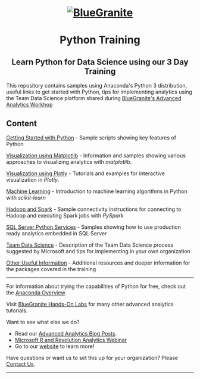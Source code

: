 <head>
<h1 align="center">
  <a href = "http://www.blue-granite.com"><img src="https://www.blue-granite.com/hs-fs/hub/257922/file-2333776730-png/IMG_2015/Blue-Granite-Logo.png?t=1487021913995&width=758&name=Blue-Granite-Logo.png" alt="BlueGranite"></a>
</h1>
<h1 align="center">Python Training</h1>
<h2 align="center">Learn Python for Data Science using our 3 Day Training</h2>
</head>

This repository contains samples using Anaconda's Python 3 distribution, useful links to get started with Python, tips for implementing analytics using the Team Data Science platform shared during [BlueGranite's Advanced Analytics Workhop](http://www.blue-granite.com/advanced-analytics-workshop)

Content
-----------------------------------------------------------------------------
[Getting Started with Python](/python-basics/) - Sample scripts showing key features of Python

[Visualization using Matplotlib](/visualization/) - Information and samples showing various approaches to visualizing analytics with <i>matplotlib</i>.

[Visualization using Plotly](https://plot.ly/python/ipython-notebook-tutorial/) - Tutorials and examples for interactive visualization in <i>Plotly</i>.

[Machine Learning](/machine_learning/) - Introduction to machine learning algorithms in Python with <i>scikit-learn</i>

[Hadoop and Spark](/hadoop-spark/) - Sample connectivity instructions for connecting to Hadoop and executing Spark jobs with <i>PySpark</i>

[SQL Server Python Services](https://docs.microsoft.com/en-us/sql/advanced-analytics/python/sql-server-python-services) - Samples showing how to use production ready analytics embedded in SQL Server

[Team Data Science](https://azure.microsoft.com/en-us/documentation/learning-paths/data-science-process/) - Description of the Team Data Science process suggested by Microsoft and tips for implementing in your own organization

[Other Useful Information](/additional-notebooks) - Additional resources and deeper information for the packages covered in the training

-----------------------------------------------------------------------------

For information about trying the capabilities of Python for free, check out the [Anaconda Overview](https://www.continuum.io/anaconda-overview).
 
Visit [BlueGranite Hands-On Labs](https://www.blue-granite.com/resources/topic/labs) for many other advanced analytics tutorials.

Want to see what else we do?
* Read our [Advanced Analytics Blog Posts](https://www.blue-granite.com/blog/topic/advanced-analytics).
* [Microsoft R and Revolution Analytics Webinar](https://www.blue-granite.com/overview-advanced-analytics-webinar-june-2016)
* Go to our [website](http://www.blue-granite.com/) to learn more!
 
Have questions or want us to set this up for your organization? Please [Contact Us](https://www.blue-granite.com/contact-us).

-----------------------------------------------------------------------------

